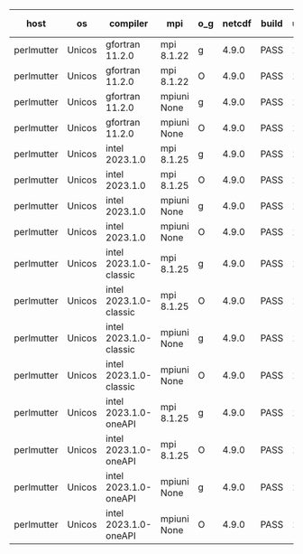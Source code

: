 

| host     | os       | compiler                              | mpi                      | o_g        | netcdf        | build       | u_pass          | u_fail          | s_pass            | s_fail            | e_pass             | e_fail             | nuopc_pass       | nuopc_fail       | artifacts link          |
|----------|----------|---------------------------------------|--------------------------|------------|---------------|-------------|-----------------|-----------------|-------------------|-------------------|--------------------|--------------------|------------------|------------------|-------------------------|
| perlmutter | Unicos | gfortran 11.2.0 | mpi 8.1.22  | g | 4.9.0  | PASS | 13976 | 0 | 49 | 0 | 81 | 0 | 53 | 0 | <a href="https://github.com/esmf-org/esmf-test-artifacts/tree/4e52c957d18d44d69d7058e594f3ff95b55a1f2c/fix_srun-exact-oom/gfortran/11.2.0/g/mpi/8.1.22" target="_blank">4e52c95</a> | 
| perlmutter | Unicos | gfortran 11.2.0 | mpi 8.1.22  | O | 4.9.0  | PASS | 13976 | 0 | 49 | 0 | 81 | 0 | 53 | 0 | <a href="https://github.com/esmf-org/esmf-test-artifacts/tree/959c7ac487c1056dfc6334624d84289a5e6fe3bd/fix_srun-exact-oom/gfortran/11.2.0/O/mpi/8.1.22" target="_blank">959c7ac</a> | 
| perlmutter | Unicos | gfortran 11.2.0 | mpiuni None  | g | 4.9.0  | PASS | 12392 | 0 | 8 | 0 | 44 | 0 | None | None | <a href="https://github.com/esmf-org/esmf-test-artifacts/tree/5a1910c813368bf71a0143fbbe99d168b87487c8/fix_srun-exact-oom/gfortran/11.2.0/g/mpiuni/None" target="_blank">5a1910c</a> | 
| perlmutter | Unicos | gfortran 11.2.0 | mpiuni None  | O | 4.9.0  | PASS | 12392 | 0 | 8 | 0 | 44 | 0 | None | None | <a href="https://github.com/esmf-org/esmf-test-artifacts/tree/d085c7a78826d8533bcc395606ce388e07cf7048/fix_srun-exact-oom/gfortran/11.2.0/O/mpiuni/None" target="_blank">d085c7a</a> | 
| perlmutter | Unicos | intel 2023.1.0 | mpi 8.1.25  | g | 4.9.0  | PASS | 13976 | 0 | 49 | 0 | 81 | 0 | 53 | 0 | <a href="https://github.com/esmf-org/esmf-test-artifacts/tree/14d7c97790a1dc5b2cd226a32589ea9be43129a9/fix_srun-exact-oom/intel/2023.1.0/g/mpi/8.1.25" target="_blank">14d7c97</a> | 
| perlmutter | Unicos | intel 2023.1.0 | mpi 8.1.25  | O | 4.9.0  | PASS | 13976 | 0 | 49 | 0 | 81 | 0 | 53 | 0 | <a href="https://github.com/esmf-org/esmf-test-artifacts/tree/f6e9b18502f333c153043fbe46098f412263cf04/fix_srun-exact-oom/intel/2023.1.0/O/mpi/8.1.25" target="_blank">f6e9b18</a> | 
| perlmutter | Unicos | intel 2023.1.0 | mpiuni None  | g | 4.9.0  | PASS | 12392 | 0 | 8 | 0 | 44 | 0 | None | None | <a href="https://github.com/esmf-org/esmf-test-artifacts/tree/424a8a1284c6ac59f493e539a668758769f77f9d/fix_srun-exact-oom/intel/2023.1.0/g/mpiuni/None" target="_blank">424a8a1</a> | 
| perlmutter | Unicos | intel 2023.1.0 | mpiuni None  | O | 4.9.0  | PASS | 12392 | 0 | 8 | 0 | 44 | 0 | None | None | <a href="https://github.com/esmf-org/esmf-test-artifacts/tree/b05a9c8a36ad8192867d3e7acfdc92495b4d760d/fix_srun-exact-oom/intel/2023.1.0/O/mpiuni/None" target="_blank">b05a9c8</a> | 
| perlmutter | Unicos | intel 2023.1.0-classic | mpi 8.1.25  | g | 4.9.0  | PASS | 13976 | 0 | 49 | 0 | 81 | 0 | 53 | 0 | <a href="https://github.com/esmf-org/esmf-test-artifacts/tree/e5996939ca35622fc1503ee33e12181c2dc4705b/fix_srun-exact-oom/intel/2023.1.0-classic/g/mpi/8.1.25" target="_blank">e599693</a> | 
| perlmutter | Unicos | intel 2023.1.0-classic | mpi 8.1.25  | O | 4.9.0  | PASS | 13976 | 0 | 49 | 0 | 81 | 0 | 53 | 0 | <a href="https://github.com/esmf-org/esmf-test-artifacts/tree/e292ea6afc6c46568e4108b48766f447e7167d28/fix_srun-exact-oom/intel/2023.1.0-classic/O/mpi/8.1.25" target="_blank">e292ea6</a> | 
| perlmutter | Unicos | intel 2023.1.0-classic | mpiuni None  | g | 4.9.0  | PASS | 12392 | 0 | 8 | 0 | 44 | 0 | None | None | <a href="https://github.com/esmf-org/esmf-test-artifacts/tree/8a61b29821cf809351d55cf7bfbd158358d2a658/fix_srun-exact-oom/intel/2023.1.0-classic/g/mpiuni/None" target="_blank">8a61b29</a> | 
| perlmutter | Unicos | intel 2023.1.0-classic | mpiuni None  | O | 4.9.0  | PASS | 12392 | 0 | 8 | 0 | 44 | 0 | None | None | <a href="https://github.com/esmf-org/esmf-test-artifacts/tree/18f22d9107cb0b04624ded20fc1495b2138722f6/fix_srun-exact-oom/intel/2023.1.0-classic/O/mpiuni/None" target="_blank">18f22d9</a> | 
| perlmutter | Unicos | intel 2023.1.0-oneAPI | mpi 8.1.25  | g | 4.9.0  | PASS | 13976 | 0 | 49 | 0 | 81 | 0 | 53 | 0 | <a href="https://github.com/esmf-org/esmf-test-artifacts/tree/d90e800e992d4a231ef2afc4b9a95aa0c42d343c/fix_srun-exact-oom/intel/2023.1.0-oneAPI/g/mpi/8.1.25" target="_blank">d90e800</a> | 
| perlmutter | Unicos | intel 2023.1.0-oneAPI | mpi 8.1.25  | O | 4.9.0  | PASS | 13976 | 0 | 48 | 1 | 81 | 0 | 43 | 10 | <a href="https://github.com/esmf-org/esmf-test-artifacts/tree/71ff1ee4eeeb0bf45d7fbf2844b06733d6a28ad4/fix_srun-exact-oom/intel/2023.1.0-oneAPI/O/mpi/8.1.25" target="_blank">71ff1ee</a> | 
| perlmutter | Unicos | intel 2023.1.0-oneAPI | mpiuni None  | g | 4.9.0  | PASS | 12392 | 0 | 8 | 0 | 44 | 0 | None | None | <a href="https://github.com/esmf-org/esmf-test-artifacts/tree/0de4f8a06943d80d2e7b80c721070038999a8d3c/fix_srun-exact-oom/intel/2023.1.0-oneAPI/g/mpiuni/None" target="_blank">0de4f8a</a> | 
| perlmutter | Unicos | intel 2023.1.0-oneAPI | mpiuni None  | O | 4.9.0  | PASS | 12392 | 0 | 8 | 0 | 44 | 0 | None | None | <a href="https://github.com/esmf-org/esmf-test-artifacts/tree/d6c5e3b3c79d1efcd73b6c7b391eb40fad39f7f1/fix_srun-exact-oom/intel/2023.1.0-oneAPI/O/mpiuni/None" target="_blank">d6c5e3b</a> | 
